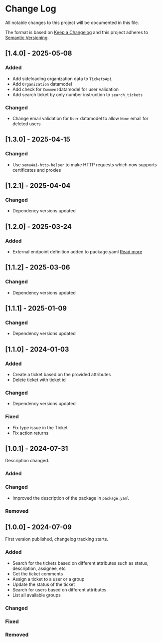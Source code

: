 # Change Log

All notable changes to this project will be documented in this file.

The format is based on [Keep a Changelog](https://keepachangelog.com/)
and this project adheres to [Semantic Versioning](https://semver.org/).

## [1.4.0] - 2025-05-08

### Added

- Add sideloading organization data to `TicketsApi`
- Add `Organization` datamodel
- Add check for `Comment`datamodel for user validation
- Add search ticket by only number instruction to `search_tickets`

### Changed

- Change email validation for `User` datamodel to allow `None` email for deleted users

## [1.3.0] - 2025-04-15

### Changed

- Use `sema4ai-http-helper` to make HTTP requests which now supports certificates and proxies

## [1.2.1] - 2025-04-04

### Changed

- Dependency versions updated

## [1.2.0] - 2025-03-24

### Added

- External endpoint definition added to package.yaml [Read more](https://sema4.ai/docs/team-edition/marketplace/snowflake-admin#managing-external-access)

## [1.1.2] - 2025-03-06

### Changed

- Dependency versions updated

## [1.1.1] - 2025-01-09

### Changed

- Dependency versions updated

## [1.1.0] - 2024-01-03

### Added

- Create a ticket based on the provided attributes
- Delete ticket with ticket id

### Changed

- Dependency versions updated

### Fixed

- Fix type issue in the Ticket
- Fix action returns

## [1.0.1] - 2024-07-31

Description changed.

### Added

### Changed

- Improved the description of the package in `package.yaml`

### Removed

## [1.0.0] - 2024-07-09

First version published, changelog tracking starts.

### Added

- Search for the tickets based on different attributes such as status, description, assignee, etc
- Get the ticket comments
- Assign a ticket to a user or a group
- Update the status of the ticket
- Search for users based on different attributes
- List all available groups

### Changed

### Fixed

### Removed
